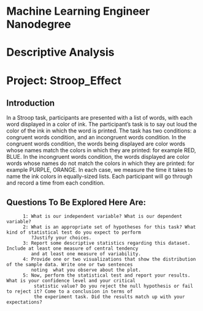 # Machine Learning Engineer Nanodegree
# Descriptive Analysis
# Project: Stroop_Effect

## Introduction
In a Stroop task, participants are presented with a list of words, with each word displayed in a color of ink. The participant’s task is to say out loud the color of the ink in which the word is printed. The task has two conditions: a congruent words condition, and an incongruent words condition. In the congruent words condition, the words being displayed are color words whose names match the colors in which they are printed: for example RED, BLUE. In the incongruent words condition, the words displayed are color words whose names do not match the colors in which they are printed: for example PURPLE, ORANGE. In each case, we measure the time it takes to name the ink colors in equally-sized lists. Each participant will go through and record a time from each condition.

## Questions To Be Explored Here Are:
          1: What is our independent variable? What is our dependent variable?
          2: What is an appropriate set of hypotheses for this task? What kind of statistical test do you expect to perform
             ?Justify your choices.
          3: Report some descriptive statistics regarding this dataset. Include at least one measure of central tendency
             and at least one measure of variability.
          4: Provide one or two visualizations that show the distribution of the sample data. Write one or two sentences 
             noting  what you observe about the plot.
          5: Now, perform the statistical test and report your results. What is your confidence level and your critical 
              statistic value? Do you reject the null hypothesis or fail to reject it? Come to a conclusion in terms of 
              the experiment task. Did the results match up with your expectations?
              
              
             
      

